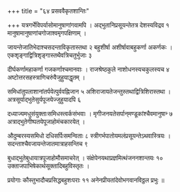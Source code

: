 +++
title = "६४ प्रसववैकृतशान्तिः"

+++
यत्रगर्भेविपर्यासोमानुषाणांगवामपि । अद्भुतानिप्रसूयन्तेतत्र देशस्यविद्रव १ मानुषामानुषाणांचगोजाश्वमृगपक्षिणाम् ।

जायन्तेजातिभेदाश्चसदन्ताविकृतास्तथा २ बहुशीर्षा अशीर्षावाबहुकर्णा अकर्णकः । एकशृङ्गाद्वित्रिशृङ्गास्तथैवत्रिचतुर्भुजाः ३

दीर्घकर्णामहाकर्णा गजकर्णाश्चमानवाः । राजश्रेष्ठकुले नाशोधनस्यचकुलस्यच ४ अष्टोत्तरसहस्त्राणिचरुंवैजुहुयाद्धृतम् ।

समिधांतुपलाशानांतर्पयेत्पुर्ववह्निजान ५ अशिराजायतेजन्तुस्तथाद्वित्रिशिरास्तथा । अत्रसूर्याद्भुतेसुर्यपूजयेज्जुहुयादपि ६

दध्याज्यमधुसंयुक्ताःसमिधस्त्वर्कसंभवाः । मृगीजनयतेसर्पान्‌मण्डूकांश्चैवमानुषान्‍ ७ अत्राद्भुतेगीष्पतयेपूजाहोमंचकारयेत् ।

औदुम्बरस्यसमिधो दधिसर्पिःसमन्विताः ८ स्त्रीगर्भपातोयमलंप्रसूयन्तेऽथवास्त्रियः । सदन्ताश्चैवजायन्तेजातमात्राहसन्तिच ९

बुधाद्भुतेबुधायात्रपूजाहोमौसमाचरेत् । संक्षेपेनयथाप्रज्ञमित्थंजननशान्तयः १० उक्ताजपाभिषेकार्थसूक्तादिबहुविस्तृतः ।

प्रयोगाः कौस्तुभादौचप्रसिद्धबहुशःपराः ११ अनेनप्रीयतांदेवोभगवानविठ्ठल प्रभुः ॥
